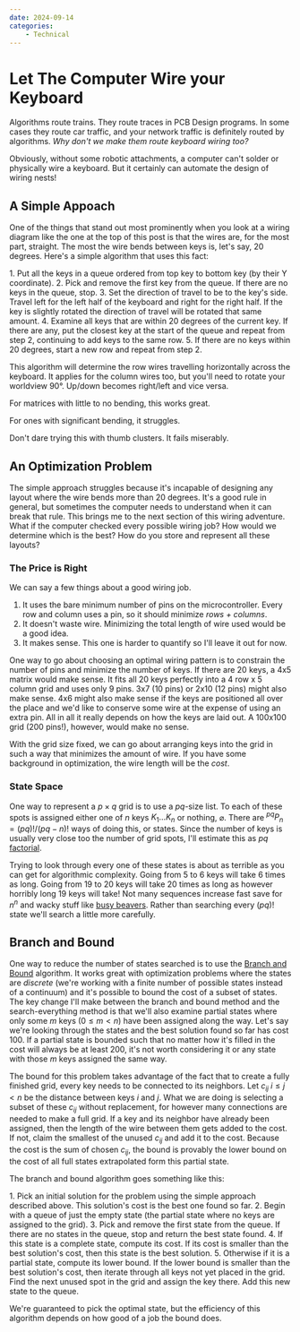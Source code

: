 ```yaml
---
date: 2024-09-14
categories:
    - Technical
---
```


# Let The Computer Wire your Keyboard

Algorithms route trains. They route traces in PCB Design programs. In some cases they route car traffic, and your network traffic is definitely routed by algorithms. _Why don't we make them route keyboard wiring too?_

Obviously, without some robotic attachments, a computer can't solder or physically wire a keyboard. But it certainly can automate the design of wiring nests!

<!-- more -->

## A Simple Appoach

One of the things that stand out most prominently when you look at a wiring diagram like the one at the top of this post is that the wires are, for the most part, straight. The most the wire bends between keys is, let's say, 20 degrees. Here's a simple algorithm that uses this fact:

<div class="algorithm" markdown>
1. Put all the keys in a queue ordered from top key to bottom key (by their Y coordinate).
2. Pick and remove the first key from the queue. If there are no keys in the queue, stop.
3. Set the direction of travel to be to the key's side. Travel left for the left half of the keyboard and right for the right half. If the key is slightly rotated the direction of travel will be rotated that same amount.
4. Examine all keys that are within 20 degrees of the current key. If there are any, put the closest key at the start of the queue and repeat from step 2, continuing to add keys to the same row.
5. If there are no keys within 20 degrees, start a new row and repeat from step 2.
</div>

This algorithm will determine the row wires travelling horizontally across the keyboard. It applies for the column wires too, but you'll need to rotate your worldview 90°. Up/down becomes right/left and vice versa.

For matrices with little to no bending, this works great.

For ones with significant bending, it struggles.

Don't dare trying this with thumb clusters. It fails miserably.

## An Optimization Problem

The simple approach struggles because it's incapable of designing any layout where the wire bends more than 20 degrees. It's a good rule in general, but sometimes the computer needs to understand when it can break that rule. This brings me to the next section of this wiring adventure. What if the computer checked every possible wiring job? How would we determine which is the best? How do you store and represent all these layouts?

### The Price is Right

We can say a few things about a good wiring job.

1. It uses the bare minimum number of pins on the microcontroller. Every row and column uses a pin, so it should minimize _rows + columns_.
2. It doesn't waste wire. Minimizing the total length of wire used would be a good idea.
3. It makes sense. This one is harder to quantify so I'll leave it out for now.

One way to go about choosing an optimal wiring pattern is to constrain the number of pins and minimize the number of keys. If there are 20 keys, a 4x5 matrix would make sense. It fits all 20 keys perfectly into a 4 row x 5 column grid and uses only 9 pins. 3x7 (10 pins) or 2x10 (12 pins) might also make sense. 4x6 might also make sense if the keys are positioned all over the place and we'd like to conserve some wire at the expense of using an extra pin. All in all it really depends on how the keys are laid out. A 100x100 grid (200 pins!), however, would make no sense.

With the grid size fixed, we can go about arranging keys into the grid in such a way that minimizes the amount of wire. If you have some background in optimization, the wire length will be the _cost_.

### State Space

One way to represent a $p \times q$ grid is to use a $pq$-size list. To each of these spots is assigned either one of $n$ keys $K_1 \dots K_n$ or nothing, $\varnothing$. There are ${}^{pq}P_{n} = (pq)!/(pq - n)!$ ways of doing this, or states. Since the number of keys is usually very close too the number of grid spots, I'll estimate this as $pq$ [factorial](https://en.wikipedia.org/wiki/Factorial).

Trying to look through every one of these states is about as terrible as you can get for algorithmic complexity. Going from 5 to 6 keys will take 6 times as long. Going from 19 to 20 keys will take 20 times as long as however horribly long 19 keys will take! Not many sequences increase fast save for $n^n$ and wacky stuff like [busy beavers](https://www.quantamagazine.org/amateur-mathematicians-find-fifth-busy-beaver-turing-machine-20240702/). Rather than searching every $(pq)!$ state we'll search a little more carefully.

## Branch and Bound

One way to reduce the number of states searched is to use the [Branch and Bound](https://en.wikipedia.org/wiki/Branch_and_bound) algorithm. It works great with optimization problems where the states are _discrete_ (we're working with a finite number of possible states instead of a continuum) and it's possible to bound the cost of a subset of states. The key change I'll make between the branch and bound method and the search-everything method is that we'll also examine partial states where only some $m$ keys ($0 \le m < n$) have been assigned along the way. Let's say we're looking through the states and the best solution found so far has cost 100. If a partial state is bounded such that no matter how it's filled in the cost will always be at least 200, it's not worth considering it or any state with those $m$ keys assigned the same way.

The bound for this problem takes advantage of the fact that to create a fully finished grid, every key needs to be connected to its neighbors. Let $c_{ij}\;i \le j < n$ be the distance between keys $i$ and $j$. What we are doing is selecting a subset of these $c_{ij}$ without replacement, for however many connections are needed to make a full grid. If a key and its neighbor have already been assigned, then the length of the wire between them gets added to the cost. If not, claim the smallest of the unused $c_{ij}$ and add it to the cost. Because the cost is the sum of chosen $c_{ij}$, the bound is provably the lower bound on the cost of all full states extrapolated form this partial state.

The branch and bound algorithm goes something like this:

<div class="algorithm" markdown>
1. Pick an initial solution for the problem using the simple approach described above. This solution's cost is the best one found so far.
2. Begin with a queue of just the empty state (the partial state where no keys are assigned to the grid).
3. Pick and remove the first state from the queue. If there are no states in the queue, stop and return the best state found.
4. If this state is a complete state, compute its cost. If its cost is smaller than the best solution's cost, then this state is the best solution.
5. Otherwise if it is a partial state, compute its lower bound. If the lower bound is smaller than the best solution's cost, then iterate through all keys not yet placed in the grid. Find the next unused spot in the grid and assign the key there. Add this new state to the queue.
</div>

We're guaranteed to pick the optimal state, but the efficiency of this algorithm depends on how good of a job the bound does.
